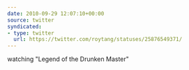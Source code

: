 ```yaml
---
date: 2010-09-29 12:07:10+00:00
source: twitter
syndicated:
- type: twitter
  url: https://twitter.com/roytang/statuses/25876549371/
---
```


watching "Legend of the Drunken Master"